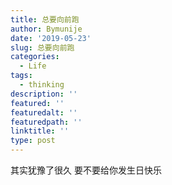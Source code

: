 ```yaml
---
title: 总要向前跑
author: Bymunije
date: '2019-05-23'
slug: 总要向前跑
categories:
  - Life
tags:
  - thinking
description: ''
featured: ''
featuredalt: ''
featuredpath: ''
linktitle: ''
type: post
---
```

其实犹豫了很久 要不要给你发生日快乐
